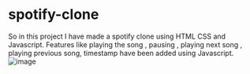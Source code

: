 # spotify-clone

So in this project I have made a spotify clone using HTML CSS and Javascript. Features like playing the song , pausing , playing next song , playing previous song, timestamp have been added using Javascript.
![image](https://user-images.githubusercontent.com/118831796/230740186-f168efae-2395-4124-b0dc-9c714ffd9412.png)
